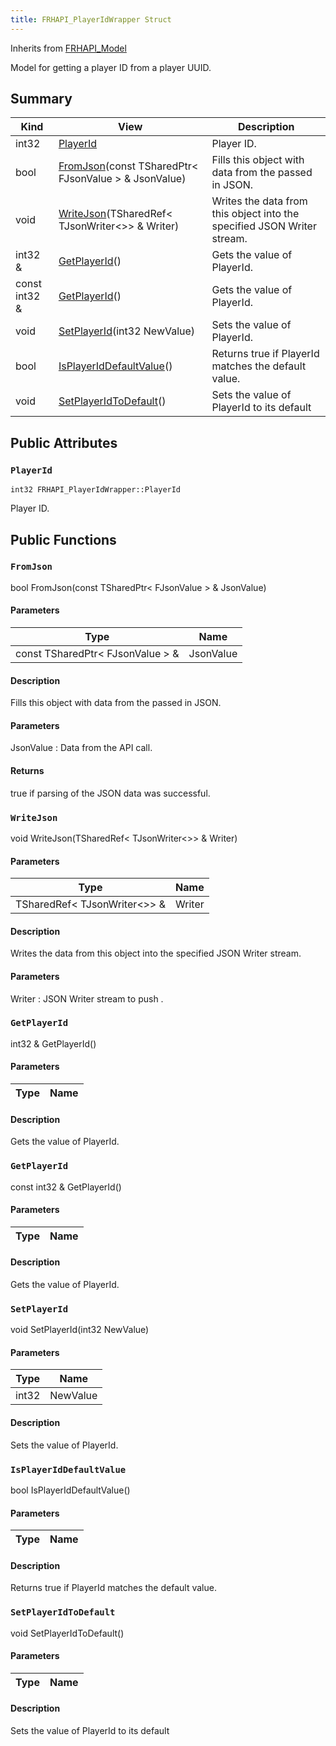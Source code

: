 ```yaml
---
title: FRHAPI_PlayerIdWrapper Struct
---
```

Inherits from [FRHAPI_Model](/unreal-plugins/all/structfrhapi__model/#structFRHAPI__Model)

Model for getting a player ID from a player UUID.

## Summary
| Kind | View | Description |
|------|------|-------------|
|int32|[PlayerId](/unreal-plugins/all/structfrhapi__playeridwrapper/#structFRHAPI__PlayerIdWrapper_1a9d3517523183b4512a3e4335470be60a)|Player ID.|
|bool|[FromJson](/unreal-plugins/all/structfrhapi__playeridwrapper/#structFRHAPI__PlayerIdWrapper_1af5ce582a754d7f0db265d7e33b039674)(const TSharedPtr< FJsonValue > & JsonValue)|Fills this object with data from the passed in JSON.|
|void|[WriteJson](/unreal-plugins/all/structfrhapi__playeridwrapper/#structFRHAPI__PlayerIdWrapper_1ac9e978d8c152b4cc909db76a787e4529)(TSharedRef< TJsonWriter<>> & Writer)|Writes the data from this object into the specified JSON Writer stream.|
|int32 &|[GetPlayerId](/unreal-plugins/all/structfrhapi__playeridwrapper/#structFRHAPI__PlayerIdWrapper_1a1f525c0cdd5ad98d8bd51582e9644900)()|Gets the value of PlayerId.|
|const int32 &|[GetPlayerId](/unreal-plugins/all/structfrhapi__playeridwrapper/#structFRHAPI__PlayerIdWrapper_1a6d4d79522551ec4b8d5bd0045cd3784f)()|Gets the value of PlayerId.|
|void|[SetPlayerId](/unreal-plugins/all/structfrhapi__playeridwrapper/#structFRHAPI__PlayerIdWrapper_1a5fab2ef714c104e844b89f62ffdd30f5)(int32 NewValue)|Sets the value of PlayerId.|
|bool|[IsPlayerIdDefaultValue](/unreal-plugins/all/structfrhapi__playeridwrapper/#structFRHAPI__PlayerIdWrapper_1a4ead20a497424bd20af5cf9770c34df4)()|Returns true if PlayerId matches the default value.|
|void|[SetPlayerIdToDefault](/unreal-plugins/all/structfrhapi__playeridwrapper/#structFRHAPI__PlayerIdWrapper_1af09d4ca3ce7197ff58f5cd4608f51eaa)()|Sets the value of PlayerId to its default|
## Public Attributes



### `PlayerId` <a id="structFRHAPI__PlayerIdWrapper_1a9d3517523183b4512a3e4335470be60a"></a>

`int32 FRHAPI_PlayerIdWrapper::PlayerId`

Player ID.





## Public Functions



### `FromJson` <a id="structFRHAPI__PlayerIdWrapper_1af5ce582a754d7f0db265d7e33b039674"></a>

bool FromJson(const TSharedPtr< FJsonValue > & JsonValue)

#### Parameters

| Type | Name |
|------|------|
|const TSharedPtr< FJsonValue > &|JsonValue|

#### Description

Fills this object with data from the passed in JSON.


#### Parameters

JsonValue
: Data from the API call.

#### Returns
true if parsing of the JSON data was successful. 



### `WriteJson` <a id="structFRHAPI__PlayerIdWrapper_1ac9e978d8c152b4cc909db76a787e4529"></a>

void WriteJson(TSharedRef< TJsonWriter<>> & Writer)

#### Parameters

| Type | Name |
|------|------|
|TSharedRef< TJsonWriter<>> &|Writer|

#### Description

Writes the data from this object into the specified JSON Writer stream.


#### Parameters

Writer
: JSON Writer stream to push . 



### `GetPlayerId` <a id="structFRHAPI__PlayerIdWrapper_1a1f525c0cdd5ad98d8bd51582e9644900"></a>

int32 & GetPlayerId()

#### Parameters

| Type | Name |
|------|------|

#### Description

Gets the value of PlayerId.




### `GetPlayerId` <a id="structFRHAPI__PlayerIdWrapper_1a6d4d79522551ec4b8d5bd0045cd3784f"></a>

const int32 & GetPlayerId()

#### Parameters

| Type | Name |
|------|------|

#### Description

Gets the value of PlayerId.




### `SetPlayerId` <a id="structFRHAPI__PlayerIdWrapper_1a5fab2ef714c104e844b89f62ffdd30f5"></a>

void SetPlayerId(int32 NewValue)

#### Parameters

| Type | Name |
|------|------|
|int32|NewValue|

#### Description

Sets the value of PlayerId.




### `IsPlayerIdDefaultValue` <a id="structFRHAPI__PlayerIdWrapper_1a4ead20a497424bd20af5cf9770c34df4"></a>

bool IsPlayerIdDefaultValue()

#### Parameters

| Type | Name |
|------|------|

#### Description

Returns true if PlayerId matches the default value.




### `SetPlayerIdToDefault` <a id="structFRHAPI__PlayerIdWrapper_1af09d4ca3ce7197ff58f5cd4608f51eaa"></a>

void SetPlayerIdToDefault()

#### Parameters

| Type | Name |
|------|------|

#### Description

Sets the value of PlayerId to its default





